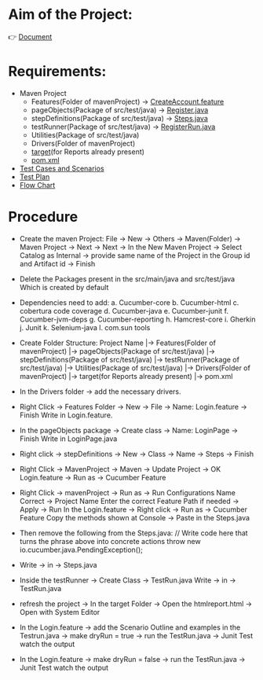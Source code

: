 # Aim of the Project: 
👉 [Document](https://github.com/RouthKiranBabu/Selenium-Java-E2E-Testing-Project-for-Stylemate-Website/blob/part_1/Given%20Selenium%20Java%20Project%20Instructions%20for%20StylemateTesting%20Website.pdf)

# Requirements:
 - Maven Project
   -  Features(Folder of mavenProject) -> [CreateAccount.feature](https://github.com/RouthKiranBabu/Selenium-Java-E2E-Testing-Project-for-Stylemate-Website/blob/part_1/mavenProject/Features/CreateAccount.feature)
   -  pageObjects(Package of src/test/java) -> [Register.java](https://github.com/RouthKiranBabu/Selenium-Java-E2E-Testing-Project-for-Stylemate-Website/blob/part_1/mavenProject/src/test/java/pageObjects/Register.java)
   -  stepDefinitions(Package of src/test/java) -> [Steps.java](https://github.com/RouthKiranBabu/Selenium-Java-E2E-Testing-Project-for-Stylemate-Website/blob/part_1/mavenProject/src/test/java/stepDefinitions/Steps.java)
   -  testRunner(Package of src/test/java) -> [RegisterRun.java](https://github.com/RouthKiranBabu/Selenium-Java-E2E-Testing-Project-for-Stylemate-Website/tree/part_1/mavenProject/src/test/java/testRunner)
   -  Utilities(Package of src/test/java)
   -  Drivers(Folder of mavenProject)
   -  [target](https://github.com/RouthKiranBabu/Selenium-Java-E2E-Testing-Project-for-Stylemate-Website/tree/part_1/mavenProject/%20target)(for Reports already present)
   -  [pom.xml](https://github.com/RouthKiranBabu/Selenium-Java-E2E-Testing-Project-for-Stylemate-Website/blob/part_1/mavenProject/pom.xml)
 - [Test Cases and Scenarios](https://github.com/RouthKiranBabu/Selenium-Java-E2E-Testing-Project-for-Stylemate-Website/blob/part_1/Test%20Cases%20and%20Scenarios.xlsx)
 - [Test Plan](https://github.com/RouthKiranBabu/Selenium-Java-E2E-Testing-Project-for-Stylemate-Website/blob/part_1/Test%20plan%20on%20StyleMate%20e-commerce%20platform.pdf)
 - [Flow Chart](https://github.com/RouthKiranBabu/Selenium-Java-E2E-Testing-Project-for-Stylemate-Website/tree/part_1#flowchart-folder-structure)

# Procedure
 - Create the maven Project:
File -> New -> Others -> Maven(Folder) -> Maven Project -> Next -> 
Next -> In the New Maven Project -> Select Catalog as Internal -> 
provide same name of the Project in the Group id and Artifact id -> 
Finish

 - Delete the Packages present in the src/main/java and src/test/java
Which is created by default

 - Dependencies need to add:
a. Cucumber-core
b. Cucumber-html
c. cobertura code coverage
d. Cucumber-java
e. Cucumber-junit
f. Cucumber-jvm-deps
g. Cucumber-reporting
h. Hamcrest-core
i. Gherkin
j. Junit
k. Selenium-java
l. com.sun tools

 - Create Folder Structure:
Project Name
|-> Features(Folder of mavenProject)
|-> pageObjects(Package of src/test/java)
|-> stepDefinitions(Package of src/test/java)
|-> testRunner(Package of src/test/java)
|-> Utilities(Package of src/test/java)
|-> Drivers(Folder of mavenProject)
|-> target(for Reports already present)
|-> pom.xml

 - In the Drivers folder -> add the necessary drivers.

 - Right Click -> Features Folder -> New -> File -> Name: Login.feature ->
Finish
Write in Login.feature.

 - In the pageObjects package -> Create class -> Name: LoginPage -> Finish
Write in LoginPage.java

 - Right click -> stepDefinitions -> New -> Class -> Name -> Steps -> Finish

 - Right Click -> MavenProject -> Maven -> Update Project -> OK
Login.feature -> Run as -> Cucumber Feature

 - Right Click -> mavenProject -> Run as -> Run Configurations 
Name Correct -> Project Name
Enter the correct Feature Path if needed
-> Apply -> Run
In the Login.feature -> Right click -> Run as -> Cucumber Feature
Copy the methods shown at Console -> Paste in the Steps.java

 - Then remove the following from the Steps.java:
// Write code here that turns the phrase above into concrete actions
throw new io.cucumber.java.PendingException();

 - Write -> in -> Steps.java

 - Inside the testRunner -> Create Class -> TestRun.java
Write -> in -> TestRun.java

 - refresh the project -> In the target Folder -> Open the htmlreport.html
->  Open with System Editor

 - In the Login.feature -> add the Scenario Outline and examples
in the Testrun.java -> make dryRun = true -> run the TestRun.java -> Junit Test
watch the output

 - In the Login.feature -> make dryRun = false -> run the TestRun.java -> Junit Test
watch the output
